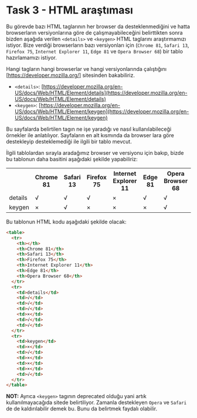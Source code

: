 # Task 3 - HTML araştıması

Bu görevde bazı HTML taglarının her browser da desteklenmediğini ve hatta browserların versiyonlarına göre de çalışmayabileceğini belirttikten sonra bizden aşağıda verilen `<details>` ve `<keygen>` HTML taglarını araştırmamızı istiyor. Bize verdiği browserların bazı versiyonları için (`Chrome 81`, `Safari 13`, `Firefox 75`, `Internet Explorer 11`, `Edge 81` ve `Opera Browser 68`) bir tablo hazırlamamızı istiyor.

Hangi tagların hangi browserlar ve hangi versiyonlarında çalıştığını [https://developer.mozilla.org/] sitesinden bakabiliriz.
 - `<details>`: [https://developer.mozilla.org/en-US/docs/Web/HTML/Element/details](https://developer.mozilla.org/en-US/docs/Web/HTML/Element/details)
 - `<keygen>`: [https://developer.mozilla.org/en-US/docs/Web/HTML/Element/keygen](https://developer.mozilla.org/en-US/docs/Web/HTML/Element/keygen)
 
Bu sayfalarda belirtilen tagın ne işe yaradığı ve nasıl kullanılabileceği örnekler ile anlatılıyor. Sayfaların en alt kısmında da browser lara göre destekleyip desteklemediği ile ilgili bir tablo mevcut.

İlgili tablolardan sırayla aradağımız browser ve versiyonu için bakıp, bizde bu tablonun daha basitini aşağıdaki şekilde yapabiliriz:
<table>
  <tr>
    <th></th>
    <th>Chrome 81</th>
    <th>Safari 13</th>
    <th>Firefox 75</th>
    <th>Internet Explorer 11</th>
    <th>Edge 81</th>
    <th>Opera Browser 68</th>
  </tr>
  <tr>
    <td>details</td>
    <td>√</td>
    <td>√</td>
    <td>√</td>
    <td>×</td>
    <td>√</td>
    <td>√</td>
  </tr>
  <tr>
    <td>keygen</td>
    <td>×</td>
    <td>√</td>
    <td>×</td>
    <td>×</td>
    <td>×</td>
    <td>√</td>
  </tr>
</table>

Bu tablonun HTML kodu aşağıdaki şekilde olacak:
```html
<table>
  <tr>
    <th></th>
    <th>Chrome 81</th>
    <th>Safari 13</th>
    <th>Firefox 75</th>
    <th>Internet Explorer 11</th>
    <th>Edge 81</th>
    <th>Opera Browser 68</th>
  </tr>
  <tr>
    <td>details</td>
    <td>√</td>
    <td>√</td>
    <td>√</td>
    <td>×</td>
    <td>√</td>
    <td>√</td>
  </tr>
  <tr>
    <td>keygen</td>
    <td>×</td>
    <td>√</td>
    <td>×</td>
    <td>×</td>
    <td>×</td>
    <td>√</td>
  </tr>
</table>
```
**NOT:** Ayrıca `<keygen>` tagının deprecated olduğu yani artık kullanılmayacağıda sitede belirtiliyor. Zamanla destekleyen `Opera` ve `Safari` de de kaldırılabilir demek bu. Bunu da belirtmek faydalı olabilir.
